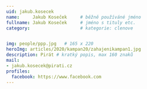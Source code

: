 ```yaml
---
uid: jakub.kosecek
name:     Jakub Koseček  	# běžně používáné jméno
fullname: Jakub Koseček 	# jméno s tituly etc.
category:                   # kategorie: clenove


img: people/ppp.jpg   # 165 x 220
heroImg: articles/2020/kampan20/zahajenikampan1.jpg
description: Pirát # kratký popis, max 160 znaků
mail:
- jakub.kosecek@pirati.cz
profiles:
  facebook: https://www.facebook.com
---
```

